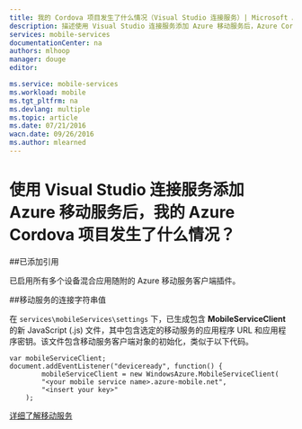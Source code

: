 ```yaml
---
title: 我的 Cordova 项目发生了什么情况（Visual Studio 连接服务）| Microsoft Azure
description: 描述使用 Visual Studio 连接服务添加 Azure 移动服务后，Azure Cordova 项目发生了什么情况
services: mobile-services
documentationCenter: na
authors: mlhoop
manager: douge
editor: 

ms.service: mobile-services
ms.workload: mobile
ms.tgt_pltfrm: na
ms.devlang: multiple
ms.topic: article
ms.date: 07/21/2016
wacn.date: 09/26/2016
ms.author: mlearned
---
```


# 使用 Visual Studio 连接服务添加 Azure 移动服务后，我的 Azure Cordova 项目发生了什么情况？

##已添加引用

已启用所有多个设备混合应用随附的 Azure 移动服务客户端插件。

##移动服务的连接字符串值

在 `services\mobileServices\settings` 下，已生成包含 **MobileServiceClient** 的新 JavaScript (.js) 文件，其中包含选定的移动服务的应用程序 URL 和应用程序密钥。该文件包含移动服务客户端对象的初始化，类似于以下代码。

    var mobileServiceClient;
    document.addEventListener("deviceready", function() {
            mobileServiceClient = new WindowsAzure.MobileServiceClient(
            "<your mobile service name>.azure-mobile.net",
            "<insert your key>"
        );

[详细了解移动服务](./index.md)

<!---HONumber=Mooncake_0215_2016-->